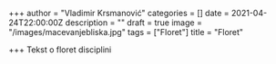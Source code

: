 +++
author = "Vladimir Krsmanović"
categories = []
date = 2021-04-24T22:00:00Z
description = ""
draft = true
image = "/images/macevanjebliska.jpg"
tags = ["Floret"]
title = "Floret"

+++
Tekst o floret disciplini
